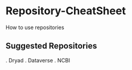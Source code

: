 # Repository-CheatSheet
How to use repositories

## Suggested Repositories
. Dryad
. Dataverse
. NCBI


